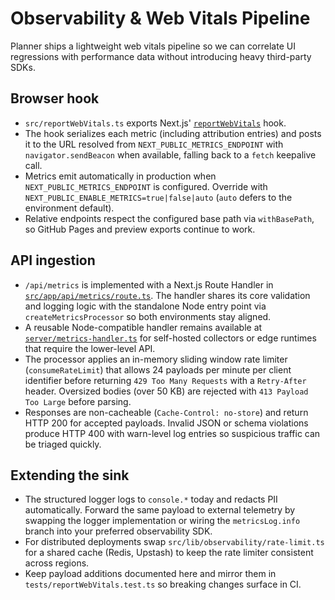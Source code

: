 # Observability & Web Vitals Pipeline

Planner ships a lightweight web vitals pipeline so we can correlate UI regressions with performance data without introducing heavy third-party SDKs.

## Browser hook

- `src/reportWebVitals.ts` exports Next.js' [`reportWebVitals`](https://nextjs.org/docs/app/building-your-application/optimizing/web-vitals) hook.
- The hook serializes each metric (including attribution entries) and posts it to the URL resolved from `NEXT_PUBLIC_METRICS_ENDPOINT` with `navigator.sendBeacon` when available, falling back to a `fetch` keepalive call.
- Metrics emit automatically in production when `NEXT_PUBLIC_METRICS_ENDPOINT` is configured. Override with `NEXT_PUBLIC_ENABLE_METRICS=true|false|auto` (`auto` defers to the environment default).
- Relative endpoints respect the configured base path via `withBasePath`, so GitHub Pages and preview exports continue to work.

## API ingestion

- `/api/metrics` is implemented with a Next.js Route Handler in [`src/app/api/metrics/route.ts`](../src/app/api/metrics/route.ts). The handler shares its core validation and logging logic with the standalone Node entry point via `createMetricsProcessor` so both environments stay aligned.
- A reusable Node-compatible handler remains available at [`server/metrics-handler.ts`](../server/metrics-handler.ts) for self-hosted collectors or edge runtimes that require the lower-level API.
- The processor applies an in-memory sliding window rate limiter (`consumeRateLimit`) that allows 24 payloads per minute per client identifier before returning `429 Too Many Requests` with a `Retry-After` header. Oversized bodies (over 50 KB) are rejected with `413 Payload Too Large` before parsing.
- Responses are non-cacheable (`Cache-Control: no-store`) and return HTTP 200 for accepted payloads. Invalid JSON or schema violations produce HTTP 400 with warn-level log entries so suspicious traffic can be triaged quickly.

## Extending the sink

- The structured logger logs to `console.*` today and redacts PII automatically. Forward the same payload to external telemetry by swapping the logger implementation or wiring the `metricsLog.info` branch into your preferred observability SDK.
- For distributed deployments swap `src/lib/observability/rate-limit.ts` for a shared cache (Redis, Upstash) to keep the rate limiter consistent across regions.
- Keep payload additions documented here and mirror them in `tests/reportWebVitals.test.ts` so breaking changes surface in CI.

